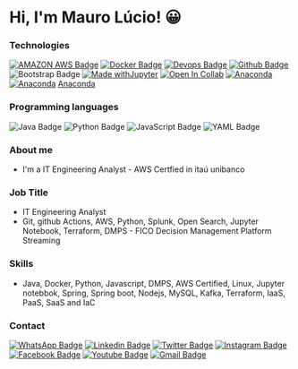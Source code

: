 # Hi, I'm Mauro Lúcio! :grinning: 
### Technologies
[![AMAZON AWS Badge](https://img.shields.io/badge/Amazon_AWS-FF9900?style=flat-square&logo=amazonaws&logoColor=white&link=https://www.credly.com/badges/a591e410-23b1-4138-8ef6-82ad1a7f5f31/public_url)](https://www.credly.com/badges/a591e410-23b1-4138-8ef6-82ad1a7f5f31/public_url)
[![Docker Badge](https://img.shields.io/badge/Docker-6495ED?style=flat-square&logo=docker&logoColor=white&link=https://www.certificacaolinux.com.br/certificado/2532603305/50230905/)](https://www.certificacaolinux.com.br/certificado/2532603305/50230905/)
[![Devops Badge](https://img.shields.io/badge/Devops-A0522D?style=flat-square&logo=devops&logoColor=white&link=https://www.credential.net/8d8248bc-98af-4f0a-a04c-02c295da2eb2#gs.14j8ca)](https://www.credential.net/8d8248bc-98af-4f0a-a04c-02c295da2eb2#gs.14j8ca)
[![Github Badge](https://img.shields.io/badge/-Github-000?style=flat-square&logo=Github&logoColor=white&link=https://github.com/mauroslucios)](https://github.com/mauroslucios)
![Bootstrap Badge](https://img.shields.io/badge/-boostrap-0D1117?style=flat-square&logo=bootstrap&labelColor=0D1117)
[![Made withJupyter](https://img.shields.io/badge/Made%20with-Jupyter-orange?c&logo=Jupyter)](https://jupyter.org/try)
[![Open In Collab](https://colab.research.google.com/assets/colab-badge.svg)](https://colab.research.google.com/)
[![Anaconda](https://a11ybadges.com/badge?style=flat-square&logo=anaconda)](https://www.anaconda.com/about-us)
[![Anaconda](https://a11ybadges.com/badge?style=flat-square&logo=anaconda)](https://www.anaconda.com/about-us)
[Anaconda](https://a11ybadges.com/badge?logo=anaconda)

### Programming languages
![Java Badge](https://img.shields.io/badge/java-%23ED8B00.svg?style=flat-square&logo=openjdk&logoColor=white)
![Python Badge](https://img.shields.io/badge/python-3670A0?style=flat-square&logo=python&logoColor=ffdd54)
![JavaScript Badge](https://img.shields.io/badge/JavaScript-F7DF1E?style=flat-square&logo=javascript&logoColor=black)
![YAML Badge](https://img.shields.io/badge/yaml-%23ffffff.svg?style=flat-square&logo=yaml&logoColor=151515)
### About me
- I'm a IT Engineering Analyst - AWS Certfied in itaú unibanco 

### Job Title
- IT Engineering Analyst
- Git, github Actions, AWS, Python, Splunk, Open Search, Jupyter Notebook, Terraform, DMPS - FICO Decision Management Platform Streaming

### Skills
- Java, Docker, Python, Javascript, DMPS, AWS Certified, Linux, Jupyter notebbok, Spring, Spring boot, Nodejs, MySQL, Kafka, Terraform, IaaS, PaaS, SaaS and IaC
    
### Contact
[![WhatsApp Badge](https://img.shields.io/badge/WhatsApp-25D366?style=flat-square&logo=whatsapp&logoColor=white)](https://wa.me/5524988291621)
[![Linkedin Badge](https://img.shields.io/badge/-LinkedIn-blue?style=flat-square&labelColor=01579B&logo=Linkedin&logoColor=white&link=https://www.linkedin.com/in/mauro-lúcio-pereira/)](https://www.linkedin.com/in/mauro-lúcio-pereira/)
[![Twitter Badge](https://img.shields.io/badge/-Twitter-1ca0f1?style=flat-square&labelColor=01579B&logo=twitter&logoColor=white&link=https://twitter.com/mauroslucios)](https://twitter.com/mauroslucios)
[![Instagram Badge](https://img.shields.io/badge/Instagram-E4405F?style=flat-square&labelColor=CC0000&logo=instagram&logoColor=white)](https://www.instagram.com/luciospsilva/)
[![Facebook Badge](https://img.shields.io/badge/facebook-%231877F2.svg?&style=flat-square&labelColor=01579B&logo=facebook&logoColor=white)](https://www.facebook.com/mauroslucios)
[![Youtube Badge](https://img.shields.io/badge/YouTube-FF0000?style=flat-square&logo=youtube&logoColor=white)](https://www.youtube.com/channel/UCFUC1CjoLr7PTFVMRAbLkiw)
[![Gmail Badge](https://img.shields.io/badge/Gmail-333333?style=flat-square&logo=gmail&logoColor=red)](mailto:maurosluciosestudos@gmail.com)
